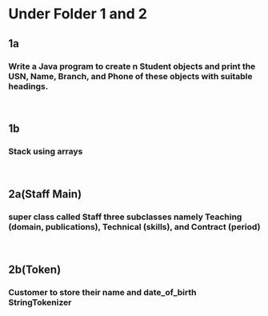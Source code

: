 # Under Folder 1 and 2
## 1a
### Write a Java program to create n Student objects and print the USN, Name, Branch, and Phone of these objects with suitable headings.
<br>

## 1b
### Stack using arrays
<br>

## 2a(Staff Main)
### super class called Staff three subclasses namely Teaching (domain, publications), Technical (skills), and Contract (period)
<br>

## 2b(Token)
### Customer to store their name and date_of_birth StringTokenizer 
